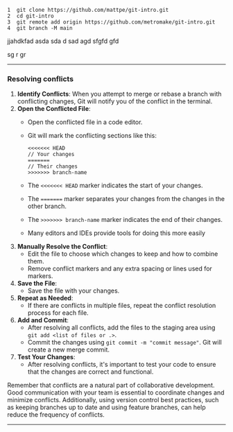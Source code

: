     1  git clone https://github.com/mattpe/git-intro.git
    2  cd git-intro
    3  git remote add origin https://github.com/metromake/git-intro.git
    4  git branch -M main
  jjahdkfad
  asda
  sda
  d
  sad
  agd
  sfgfd
  gfd

  sg
  r
  gr

  ---

### Resolving conflicts

1. **Identify Conflicts**:
   When you attempt to merge or rebase a branch with conflicting changes, Git will notify you of the conflict in the terminal.
2. **Open the Conflicted File**:
   - Open the conflicted file in a code editor.
   - Git will mark the conflicting sections like this:

     ```plaintext
     <<<<<<< HEAD
     // Your changes
     =======
     // Their changes
     >>>>>>> branch-name
     ```

   - The `<<<<<<< HEAD` marker indicates the start of your changes.
   - The `=======` marker separates your changes from the changes in the other branch.
   - The `>>>>>>> branch-name` marker indicates the end of their changes.
   - Many editors and IDEs provide tools for doing this more easily
3. **Manually Resolve the Conflict**:
   - Edit the file to choose which changes to keep and how to combine them.
   - Remove conflict markers and any extra spacing or lines used for markers.
4. **Save the File**:
   - Save the file with your changes.
5. **Repeat as Needed**:
   - If there are conflicts in multiple files, repeat the conflict resolution process for each file.
6. **Add and Commit**:
   - After resolving all conflicts, add the files to the staging area using `git add <list of files or .>`.
   - Commit the changes using `git commit -m "commit message"`. Git will create a new merge commit.
7. **Test Your Changes**:
   - After resolving conflicts, it's important to test your code to ensure that the changes are correct and functional.

Remember that conflicts are a natural part of collaborative development. Good communication with your team is essential to coordinate changes and minimize conflicts. Additionally, using version control best practices, such as keeping branches up to date and using feature branches, can help reduce the frequency of conflicts.

---